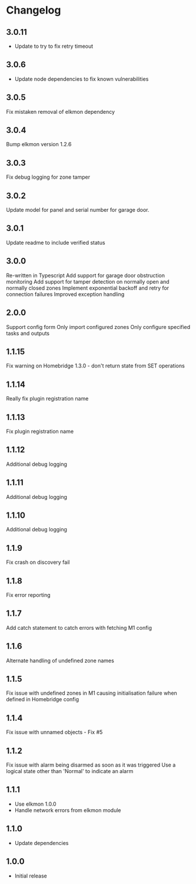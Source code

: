 Changelog
=========

3.0.11
-----

- Update to try to fix retry timeout

3.0.6
-----

- Update node dependencies to fix known vulnerabilities

3.0.5
-----
Fix mistaken removal of elkmon dependency

3.0.4
-----
Bump elkmon version 1.2.6

3.0.3
-----
Fix debug logging for zone tamper

3.0.2
-----

Update model for panel and serial number for garage door.

3.0.1
-----

Update readme to include verified status

3.0.0
-----

Re-written in Typescript
Add support for garage door obstruction monitoring
Add support for tamper detection on normally open and normally closed zones
Implement exponential backoff and retry for connection failures
Improved exception handling

2.0.0
-----

Support config form
Only import configured zones
Only configure specified tasks and outputs

1.1.15
------

Fix warning on Homebridge 1.3.0 - don't return state from SET operations

1.1.14
------

Really fix plugin registration name

1.1.13
------

Fix plugin registration name

1.1.12
------

Additional debug logging

1.1.11
------

Additional debug logging

1.1.10
------

Additional debug logging

1.1.9
-----

Fix crash on discovery fail

1.1.8
-----

Fix error reporting

1.1.7
-----

Add catch statement to catch errors with fetching M1 config

1.1.6
-----

Alternate handling of undefined zone names

1.1.5
-----

Fix issue with undefined zones in M1 causing initialisation failure when defined in Homebridge config

1.1.4
-----

Fix issue with unnamed objects - Fix #5

1.1.2
-----

Fix issue with alarm being disarmed as soon as it was triggered
Use a logical state other than 'Normal' to indicate an alarm

1.1.1
-----

* Use elkmon 1.0.0
* Handle network errors from elkmon module

1.1.0
-----

* Update dependencies

1.0.0
-----

* Initial release
